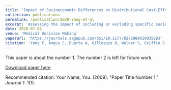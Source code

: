 ```yaml
---
title: "Impact of Socioeconomic Differences on Distributional Cost-Effectiveness Analysis"
collection: publications
permalink: /publication/2020-Yang-et-al
excerpt: 'Assessing the impact of including or excluding specific socioeconomic gradients on an equity-informative Cost-Effectiveness Analysis'
date: 2020-07-01
venue: 'Medical Decision Making'
paperurl: 'https://journals.sagepub.com/doi/10.1177/0272989X20935883'
citation: 'Yang F, Angus C, Duarte A, Gillespie D, Walker S, Griffin S (2020)  &quot;Impact of Socioeconomic Differences on Distributional Cost-Effectiveness Analysis.&quot; <i>Medical Decision Making 1</i>. 40(5) 606-618'
---
```

This paper is about the number 1. The number 2 is left for future work.

[Download paper here](http://academicpages.github.io/files/paper1.pdf)

Recommended citation: Your Name, You. (2009). "Paper Title Number 1." <i>Journal 1</i>. 1(1).